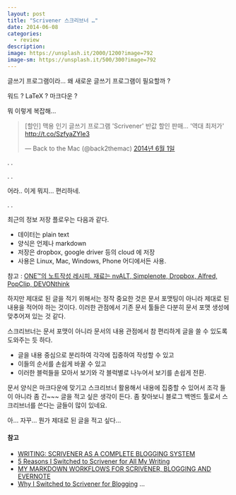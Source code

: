 ```yaml
---
layout: post
title: "Scrivener 스크리브너 …"
date: 2014-06-08
categories:
  - review
description: 
image: https://unsplash.it/2000/1200?image=792
image-sm: https://unsplash.it/500/300?image=792
---
```


글쓰기 프로그램이라…
왜 새로운 글쓰기 프로그램이 필요할까 ?

워드 ?
LaTeX ?
마크다운 ?

뭐 이렇게 복잡해…

<!--more--> 

<blockquote class="twitter-tweet" data-lang="ko"><p lang="ko" dir="ltr">[할인] 맥용 인기 글쓰기 프로그램 &#39;Scrivener&#39; 반값 할인 판매… &#39;역대 최저가&#39; <a href="http://t.co/SzfyaZYle3">http://t.co/SzfyaZYle3</a></p>&mdash; Back to the Mac (@back2themac) <a href="https://twitter.com/back2themac/status/472966948574085120">2014년 6월 1일</a></blockquote>
<script async src="//platform.twitter.com/widgets.js" charset="utf-8"></script>

.
.

.
.

어라.. 이게 뭐지… 편리하네.

.
.

최근의 정보 저장 플로우는 다음과 같다.

- 데이터는 plain text
- 양식은 언제나 markdown
- 저장은 dropbox, google driver 등의 cloud 에 저장
- 사용은 Linux, Mac, Windows, Phone 어디에서든 사용.
 
참고 :  [ONE™의 노트작성 레시피. 재료는 nvALT, Simplenote, Dropbox, Alfred, PopClip, DEVONthink](http://macnews.tistory.com/2008)

하지만 제대로 된 글을 적기 위해서는 정작 중요한 것은 문서 포맷팅이 아니라 제대로 된 내용을 적어야 하는 것이다. 이러한 관점에서 기존 문서 툴들은 다분히 문서 포맷 생성에 맞추어져 있는 것 같다.

스크리브너는 문서 포맷이 아니라 문서의 내용 관점에서 참 편리하게 글을 쓸 수 있도록 도와주는 듯 하다.

- 글을 내용 중심으로 분리하여 각각에 집중하여 작성할 수 있고
- 이들의 순서를 손쉽게 바꿀 수 있고
- 이러한 블럭들을 모아서 보기와 각 블럭별로 나누어서 보기를 손쉽게 전환.

문서 양식은 마크다운에 맞기고 스크리브너 활용해서 내용에 집중할 수 있어서 조각 들이 아니라 좀 긴~~~ 글을 적고 싶은 생각이 든다. 좀 찾아보니 블로그 백엔드 툴로서 스크리브너를 쓴다는 글들이 많이 있네요.

아… 자꾸… 뭔가 제대로 된 글을 적고 싶다…

#### 참고

- [WRITING: SCRIVENER AS A COMPLETE BLOGGING SYSTEM](http://thaddeushunt.com/writing-scrivener-as-a-complete-blogging-system/)
- [5 Reasons I Switched to Scrivener for All My Writing](http://michaelhyatt.com/switched-to-scrivener.html)
- [MY MARKDOWN WORKFLOWS FOR SCRIVENER, BLOGGING AND EVERNOTE](http://hunterswritings.com/2014/02/13/my-markdown-workflows-for-scrivener-blogging-and-evernote/)
- [Why I Switched to Scrivener for Blogging](http://allindiewriters.com/scrivener-for-blogging/)
…


